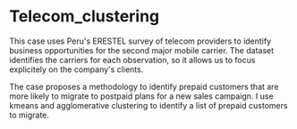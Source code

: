 # Telecom_clustering

This case uses Peru's ERESTEL survey of telecom providers to identify business opportunities for the second major mobile carrier. The dataset identifies the carriers for each observation, so it allows us to focus explicitely on the company's clients. 

The case proposes a methodology to identify prepaid customers that are more likely to migrate to postpaid plans for a new sales campaign. I use kmeans and agglomerative clustering to identify a list of prepaid customers to migrate.  
